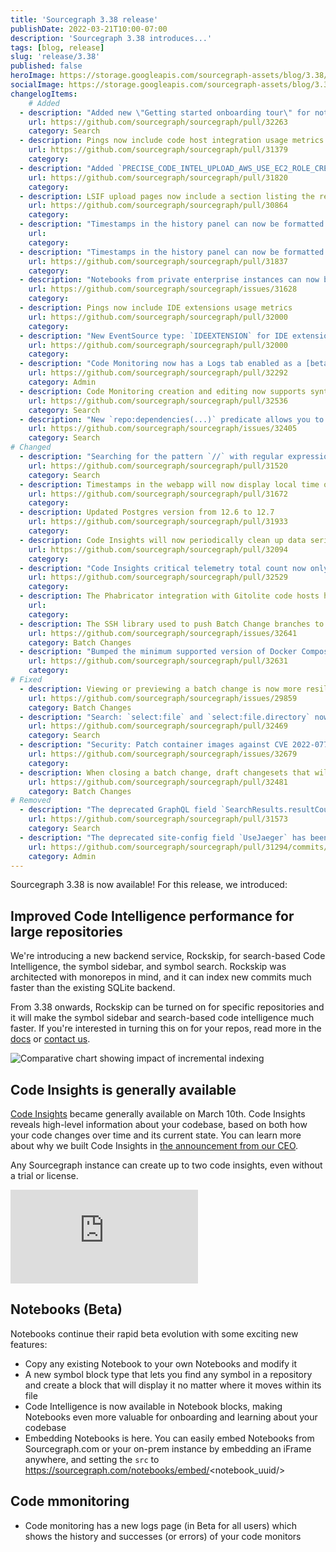 ```yaml
---
title: 'Sourcegraph 3.38 release'
publishDate: 2022-03-21T10:00-07:00
description: 'Sourcegraph 3.38 introduces...'
tags: [blog, release]
slug: 'release/3.38'
published: false
heroImage: https://storage.googleapis.com/sourcegraph-assets/blog/3.38/sourcegraph-3-38-release.png
socialImage: https://storage.googleapis.com/sourcegraph-assets/blog/3.38/sourcegraph-3-38-release.png
changelogItems:
    # Added
  - description: "Added new \"Getting started onboarding tour\" for not authenticated users on Sourcegraph.com instead of \"Search onboarding tour\""
    url: https://github.com/sourcegraph/sourcegraph/pull/32263
    category: Search
  - description: Pings now include code host integration usage metrics
    url: https://github.com/sourcegraph/sourcegraph/pull/31379
    category: 
  - description: "Added `PRECISE_CODE_INTEL_UPLOAD_AWS_USE_EC2_ROLE_CREDENTIALS` environment variable to enable EC2 metadata API authentication to an external S3 bucket storing precise code intelligence uploads."
    url: https://github.com/sourcegraph/sourcegraph/pull/31820
    category: 
  - description: LSIF upload pages now include a section listing the reasons and retention policies resulting in an upload being retained and not expired.
    url: https://github.com/sourcegraph/sourcegraph/pull/30864
    category: 
  - description: "Timestamps in the history panel can now be formatted as absolute timestamps by using user setting `history.preferAbsoluteTimestamps`"
    url: 
    category: 
  - description: "Timestamps in the history panel can now be formatted as absolute timestamps by using user setting `history.preferAbsoluteTimestamps`"
    url: https://github.com/sourcegraph/sourcegraph/pull/31837
    category: 
  - description: "Notebooks from private enterprise instances can now be embedded in external sites by enabling the `enable-embed-route` feature flag."
    url: https://github.com/sourcegraph/sourcegraph/issues/31628
    category: 
  - description: Pings now include IDE extensions usage metrics
    url: https://github.com/sourcegraph/sourcegraph/pull/32000
    category: 
  - description: "New EventSource type: `IDEEXTENSION` for IDE extensions-related events"
    url: https://github.com/sourcegraph/sourcegraph/pull/32000
    category: 
  - description: "Code Monitoring now has a Logs tab enabled as a [beta feature](https://docs.sourcegraph.com/admin/beta_and_experimental_features). This lets you see recent runs of your code monitors and determine if any notifications were sent or if there were any errors during the run."
    url: https://github.com/sourcegraph/sourcegraph/pull/32292
    category: Admin
  - description: Code Monitoring creation and editing now supports syntax highlighting and autocomplete on the search box.
    url: https://github.com/sourcegraph/sourcegraph/pull/32536
    category: Search
  - description: "New `repo:dependencies(...)` predicate allows you to [search through the dependencies of your repositories](https://docs.sourcegraph.com/code_search/how-to/dependencies_search). This feature is currently in beta and only npm package repositories are supported with dependencies from `package-lock.json` and `yarn.lock` files."
    url: https://github.com/sourcegraph/sourcegraph/issues/32405
    category: Search
# Changed
  - description: "Searching for the pattern `//` with regular expression search is now interpreted literally and will search for `//`. Previously, the `//` pattern was interpreted as our regular expression syntax `/\u003cregexp\u003e/` which would in turn be intrpreted as the empty string. Since searching for an empty string offers little practically utility, we now instead interpret `//` to search for its literal meaning in regular expression search."
    url: https://github.com/sourcegraph/sourcegraph/pull/31520
    category: Search
  - description: Timestamps in the webapp will now display local time on hover instead of UTC time
    url: https://github.com/sourcegraph/sourcegraph/pull/31672
    category: 
  - description: Updated Postgres version from 12.6 to 12.7
    url: https://github.com/sourcegraph/sourcegraph/pull/31933
    category: 
  - description: Code Insights will now periodically clean up data series that are not in use. There is a 1 hour grace period where the series can be reattached to a view, after which all of the time series data and metadata will be deleted.
    url: https://github.com/sourcegraph/sourcegraph/pull/32094
    category: 
  - description: "Code Insights critical telemetry total count now only includes insights that are not frozen (limited by trial mode restrictions)."
    url: https://github.com/sourcegraph/sourcegraph/pull/32529
    category: 
  - description: The Phabricator integration with Gitolite code hosts has been deprecated, the fields have been kept to not break existing systems, but the integration does not work anymore
    url: 
    category: 
  - description: The SSH library used to push Batch Change branches to code hosts has been updated to prevent issues pushing to github.com or GitHub Enterprise releases after March 15, 2022.
    url: https://github.com/sourcegraph/sourcegraph/issues/32641
    category: Batch Changes
  - description: "Bumped the minimum supported version of Docker Compose from `1.22.0` to `1.29.0`"
    url: https://github.com/sourcegraph/sourcegraph/pull/32631
    category: 
# Fixed
  - description: Viewing or previewing a batch change is now more resilient when transient network or server errors occur.
    url: https://github.com/sourcegraph/sourcegraph/issues/29859
    category: Batch Changes
  - description: "Search: `select:file` and `select:file.directory` now properly deduplicates results."
    url: https://github.com/sourcegraph/sourcegraph/pull/32469
    category: Search
  - description: "Security: Patch container images against CVE 2022-0778"
    url: https://github.com/sourcegraph/sourcegraph/issues/32679
    category: 
  - description: When closing a batch change, draft changesets that will be closed are now also shown.
    url: https://github.com/sourcegraph/sourcegraph/pull/32481
    category: Batch Changes
# Removed
  - description: "The deprecated GraphQL field `SearchResults.resultCount` has been removed in favor of its replacement, `matchCount`."
    url: https://github.com/sourcegraph/sourcegraph/pull/31573
    category: Search
  - description: "The deprecated site-config field `UseJaeger` has been removed. Use `\"observability.tracing\": { \"sampling\": \"all\" }` instead"
    url: https://github.com/sourcegraph/sourcegraph/pull/31294/commits/6793220d6cf1200535a2610d79d2dd9e18c67dca
    category: Admin
---
```


Sourcegraph 3.38 is now available! For this release, we introduced:

## Improved Code Intelligence performance for large repositories

We're introducing a new backend service, Rockskip, for search-based Code Intelligence, the symbol sidebar, and symbol search. Rockskip was architected with monorepos in mind, and it can index new commits much faster than the existing SQLite backend.

From 3.38 onwards, Rockskip can be turned on for specific repositories and it will make the symbol sidebar and search-based code intelligence much faster. If you're interested in turning this on for your repos, read more in the [docs](https://docs.sourcegraph.com/code_intelligence/explanations/rockskip) or [contact us](mailto:support@sourcegraph.com).

<img class="blog-image" title="Rockskip performance improvement" alt="Comparative chart showing impact of incremental indexing" src="https://storage.googleapis.com/sourcegraph-assets/docs/images/code-intelligence/rockskip-chart.png">

## Code Insights is generally available

[Code Insights](https://docs.sourcegraph.com/code_insights) became generally available on March 10th. Code Insights reveals high-level information about your codebase, based on both how your code changes over time and its current state. You can learn more about why we built Code Insights in [the announcement from our CEO](https://about.sourcegraph.com/blog/announcing-code-insights/).

Any Sourcegraph instance can create up to two code insights, even without a trial or license.

<div class="container my-4 video-embed embed-responsive embed-responsive-16by9">
  <iframe
    class="embed-responsive-item"
    src="https://www.youtube-nocookie.com/embed/fMCUJQHfbUA?autoplay=0&amp;cc_load_policy=0&amp;start=0&amp;end=0&amp;loop=0&amp;controls=1&amp;modestbranding=1&amp;rel=0"
    allowfullscreen="true"
    allow="accelerometer; autoplay; encrypted-media; gyroscope; picture-in-picture"
    frameborder="0"
    title="Sourcegraph Code Insights demo"
  ></iframe>
</div>

## Notebooks (Beta)

Notebooks continue their rapid beta evolution with some exciting new features:

- Copy any existing Notebook to your own Notebooks and modify it
- A new symbol block type that lets you find any symbol in a repository and create a block that will display it no matter where it moves within its file
- Code Intelligence is now available in Notebook blocks, making Notebooks even more valuable for onboarding and learning about your codebase
- Embedding Notebooks is here. You can easily embed Notebooks from Sourcegraph.com or your on-prem instance by embedding an iFrame anywhere, and setting the `src` to https://sourcegraph.com/notebooks/embed/<notebook_uuid/>

## Code mmonitoring

- Code monitoring has a new logs page (in Beta for all users) which shows the history and successes (or errors) of your code monitors
